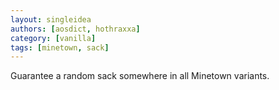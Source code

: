 ```yaml
---
layout: singleidea
authors: [aosdict, hothraxxa]
category: [vanilla]
tags: [minetown, sack]
---
```

Guarantee a random sack somewhere in all Minetown variants.
